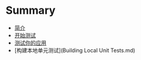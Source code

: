 # Summary

* [简介](README.md)
* [开始测试](chapter1.md)
* [测试你的应用](chapter2.md)
* [构建本地单元测试](Building Local Unit Tests.md)

